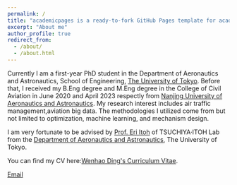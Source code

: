 ```yaml
---
permalink: /
title: "academicpages is a ready-to-fork GitHub Pages template for academic personal websites"
excerpt: "About me"
author_profile: true
redirect_from: 
  - /about/
  - /about.html
---
```


Currently I am a first-year PhD student in the Department of Aeronautics and Astronautics, School of Engineering, [The University of Tokyo](https://www.u-tokyo.ac.jp/ja/index.html). Before that, I received my B.Eng degree and M.Eng degree in the College of Civil Aviation in June 2020 and April 2023 respectly from [Nanjing University of Aeronautics and Astronautics](https://ciee.studyatnuaa.org/). My research interest includes air traffic management,aviation big data. The methodologies I utilized come from but not limited to optimization, machine learning, and mechanism design.

I am very fortunate to be advised by [Prof. Eri Itoh](https://www.t.u-tokyo.ac.jp/topics/tp2022-05-20-059) of TSUCHIYA·ITOH Lab from the [Department of Aeronautics and Astronautics](https://www.flight.t.u-tokyo.ac.jp/), The University of Tokyo.

You can find my CV here:[Wenhao Ding's Curriculum Vitae](../assets/Curriculum_Vitae.pdf).

[Email](mailto:WenhaoDing@nuaa.edu.cn)
